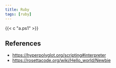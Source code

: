 ```yaml
---
title: Ruby
tags: [ruby]
---
```


{{< c "a.ps1" >}}

## References

- <https://hyperpolyglot.org/scripting#interpreter>
- <https://rosettacode.org/wiki/Hello_world/Newbie>
